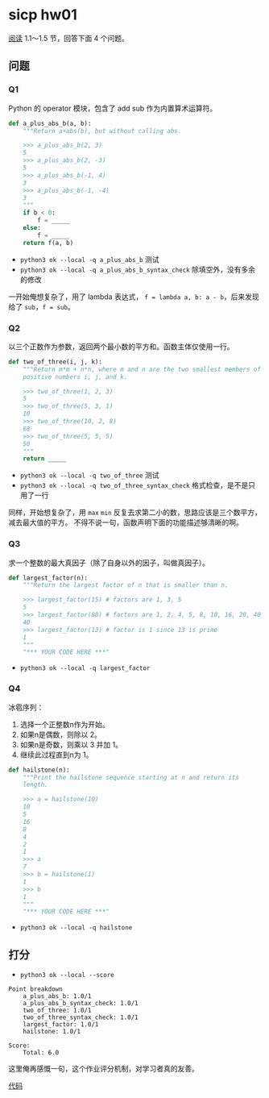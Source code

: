 # sicp hw01

<!--more-->

[阅读](https://www.composingprograms.com/) 1.1～1.5 节，回答下面 4 个问题。


## 问题

### Q1
Python 的 operator 模块，包含了 add sub 作为内置算术运算符。
```python
def a_plus_abs_b(a, b): 
    """Return a+abs(b), but without calling abs.

    >>> a_plus_abs_b(2, 3)
    5
    >>> a_plus_abs_b(2, -3)
    5
    >>> a_plus_abs_b(-1, 4)
    3
    >>> a_plus_abs_b(-1, -4)
    3
    """
    if b < 0:
        f = _____
    else:
        f = _____
    return f(a, b)
```

- `python3 ok --local -q a_plus_abs_b` 测试
- `python3 ok --local -q a_plus_abs_b_syntax_check` 除填空外，没有多余的修改

一开始俺想复杂了，用了 lambda 表达式， `f = lambda a, b: a - b`，后来发现给了 `sub`，`f = sub`。

### Q2
以三个正数作为参数，返回两个最小数的平方和。函数主体仅使用一行。
```python
def two_of_three(i, j, k):
    """Return m*m + n*n, where m and n are the two smallest members of the
    positive numbers i, j, and k.

    >>> two_of_three(1, 2, 3)
    5
    >>> two_of_three(5, 3, 1)
    10
    >>> two_of_three(10, 2, 8)
    68
    >>> two_of_three(5, 5, 5)
    50
    """
    return _____
```

- `python3 ok --local -q two_of_three` 测试
- `python3 ok --local -q two_of_three_syntax_check` 格式检查，是不是只用了一行

同样，开始想复杂了，用 `max` `min` 反复去求第二小的数，思路应该是三个数平方，减去最大值的平方。
不得不说一句，函数声明下面的功能描述够清晰的啊。

### Q3
求一个整数的最大真因子（除了自身以外的因子，叫做真因子）。
```python
def largest_factor(n):
    """Return the largest factor of n that is smaller than n.

    >>> largest_factor(15) # factors are 1, 3, 5
    5
    >>> largest_factor(80) # factors are 1, 2, 4, 5, 8, 10, 16, 20, 40
    40
    >>> largest_factor(13) # factor is 1 since 13 is prime
    1
    """
    "*** YOUR CODE HERE ***"
```

- `python3 ok --local -q largest_factor`

### Q4
冰雹序列：
1. 选择一个正整数n作为开始。
2. 如果n是偶数，则除以 2。
3. 如果n是奇数，则乘以 3 并加 1。
4. 继续此过程直到n为 1。

```python
def hailstone(n):
    """Print the hailstone sequence starting at n and return its
    length.

    >>> a = hailstone(10)
    10
    5
    16
    8
    4
    2
    1
    >>> a
    7
    >>> b = hailstone(1)
    1
    >>> b
    1
    """
    "*** YOUR CODE HERE ***"
```
- `python3 ok --local -q hailstone`

## 打分

- `python3 ok --local --score`

```
Point breakdown
    a_plus_abs_b: 1.0/1
    a_plus_abs_b_syntax_check: 1.0/1
    two_of_three: 1.0/1
    two_of_three_syntax_check: 1.0/1
    largest_factor: 1.0/1
    hailstone: 1.0/1

Score:
    Total: 6.0
```

这里俺再感慨一句，这个作业评分机制，对学习者真的友善。

[代码](https://github.com/cunfus/course/blob/main/sicp/hw/hw01.py)
